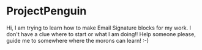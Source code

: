 # ProjectPenguin
Hi, I am trying to learn how to make Email Signature blocks for my work.
I don't have a clue where to start or what I am doing!!
Help someone please, guide me to somewhere where the morons can learn! :-)

